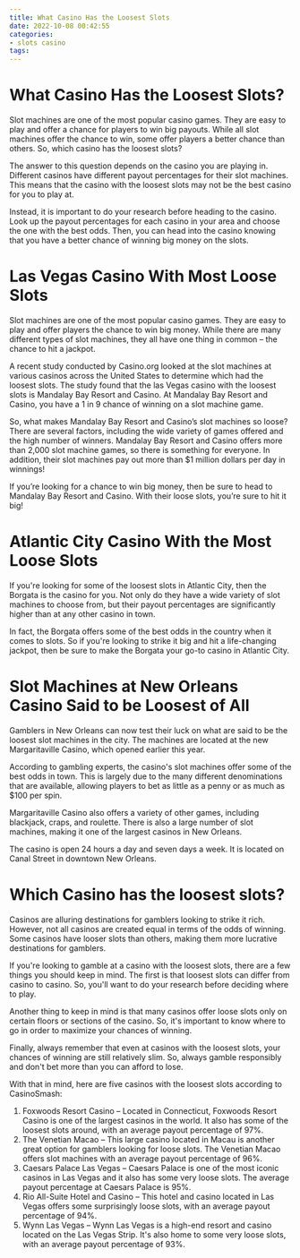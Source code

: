 ```yaml
---
title: What Casino Has the Loosest Slots
date: 2022-10-08 00:42:55
categories:
- slots casino
tags:
---
```



#  What Casino Has the Loosest Slots?

Slot machines are one of the most popular casino games. They are easy to play and offer a chance for players to win big payouts. While all slot machines offer the chance to win, some offer players a better chance than others. So, which casino has the loosest slots?

The answer to this question depends on the casino you are playing in. Different casinos have different payout percentages for their slot machines. This means that the casino with the loosest slots may not be the best casino for you to play at.

Instead, it is important to do your research before heading to the casino. Look up the payout percentages for each casino in your area and choose the one with the best odds. Then, you can head into the casino knowing that you have a better chance of winning big money on the slots.

#  Las Vegas Casino With Most Loose Slots 

Slot machines are one of the most popular casino games. They are easy to play and offer players the chance to win big money. While there are many different types of slot machines, they all have one thing in common – the chance to hit a jackpot.

A recent study conducted by Casino.org looked at the slot machines at various casinos across the United States to determine which had the loosest slots. The study found that the las Vegas casino with the loosest slots is Mandalay Bay Resort and Casino. At Mandalay Bay Resort and Casino, you have a 1 in 9 chance of winning on a slot machine game.

So, what makes Mandalay Bay Resort and Casino’s slot machines so loose? There are several factors, including the wide variety of games offered and the high number of winners. Mandalay Bay Resort and Casino offers more than 2,000 slot machine games, so there is something for everyone. In addition, their slot machines pay out more than $1 million dollars per day in winnings!

If you’re looking for a chance to win big money, then be sure to head to Mandalay Bay Resort and Casino. With their loose slots, you’re sure to hit it big!

#  Atlantic City Casino With the Most Loose Slots 

If you're looking for some of the loosest slots in Atlantic City, then the Borgata is the casino for you. Not only do they have a wide variety of slot machines to choose from, but their payout percentages are significantly higher than at any other casino in town.

In fact, the Borgata offers some of the best odds in the country when it comes to slots. So if you're looking to strike it big and hit a life-changing jackpot, then be sure to make the Borgata your go-to casino in Atlantic City.

#  Slot Machines at New Orleans Casino Said to be Loosest of All 

Gamblers in New Orleans can now test their luck on what are said to be the loosest slot machines in the city. The machines are located at the new Margaritaville Casino, which opened earlier this year.

According to gambling experts, the casino's slot machines offer some of the best odds in town. This is largely due to the many different denominations that are available, allowing players to bet as little as a penny or as much as $100 per spin.

Margaritaville Casino also offers a variety of other games, including blackjack, craps, and roulette. There is also a large number of slot machines, making it one of the largest casinos in New Orleans.

The casino is open 24 hours a day and seven days a week. It is located on Canal Street in downtown New Orleans.

#  Which Casino has the loosest slots?



Casinos are alluring destinations for gamblers looking to strike it rich. However, not all casinos are created equal in terms of the odds of winning. Some casinos have looser slots than others, making them more lucrative destinations for gamblers.

If you're looking to gamble at a casino with the loosest slots, there are a few things you should keep in mind. The first is that loosest slots can differ from casino to casino. So, you'll want to do your research before deciding where to play. 

Another thing to keep in mind is that many casinos offer loose slots only on certain floors or sections of the casino. So, it's important to know where to go in order to maximize your chances of winning.

Finally, always remember that even at casinos with the loosest slots, your chances of winning are still relatively slim. So, always gamble responsibly and don't bet more than you can afford to lose. 

With that in mind, here are five casinos with the loosest slots according to CasinoSmash:

1) Foxwoods Resort Casino – Located in Connecticut, Foxwoods Resort Casino is one of the largest casinos in the world. It also has some of the loosest slots around, with an average payout percentage of 97%. 
2) The Venetian Macao – This large casino located in Macau is another great option for gamblers looking for loose slots. The Venetian Macao offers slot machines with an average payout percentage of 96%. 
3) Caesars Palace Las Vegas – Caesars Palace is one of the most iconic casinos in Las Vegas and it also has some very loose slots. The average payout percentage at Caesars Palace is 95%. 
4) Rio All-Suite Hotel and Casino – This hotel and casino located in Las Vegas offers some surprisingly loose slots, with an average payout percentage of 94%. 
5) Wynn Las Vegas – Wynn Las Vegas is a high-end resort and casino located on the Las Vegas Strip. It's also home to some very loose slots, with an average payout percentage of 93%.